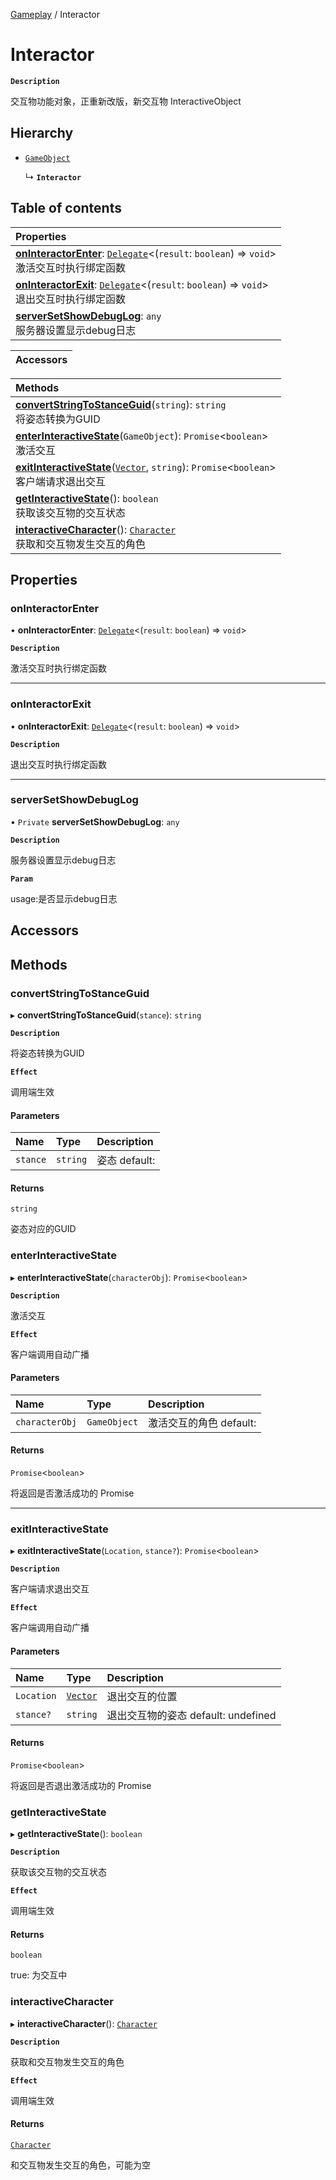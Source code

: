 [Gameplay](../modules/Gameplay.Gameplay.md) / Interactor

# Interactor <Badge type="tip" text="Class" />

**`Description`**

交互物功能对象，正重新改版，新交互物 InteractiveObject

## Hierarchy

- [`GameObject`](Gameplay.GameObject.md)

  ↳ **`Interactor`**

## Table of contents

| Properties |
| :-----|
| **[onInteractorEnter](Gameplay.Interactor.md#oninteractorenter)**: [`Delegate`](Type.Delegate.md)<(`result`: `boolean`) => `void`\> <br> 激活交互时执行绑定函数|
| **[onInteractorExit](Gameplay.Interactor.md#oninteractorexit)**: [`Delegate`](Type.Delegate.md)<(`result`: `boolean`) => `void`\> <br> 退出交互时执行绑定函数|
| **[serverSetShowDebugLog](Gameplay.Interactor.md#serversetshowdebuglog)**: `any` <br> 服务器设置显示debug日志|

| Accessors |
| :-----|

| Methods |
| :-----|
| **[convertStringToStanceGuid](Gameplay.Interactor.md#convertstringtostanceguid)**(`string`): `string` <br> 将姿态转换为GUID|
| **[enterInteractiveState](Gameplay.Interactor.md#enterinteractivestate)**(`GameObject`): `Promise`<`boolean`\> <br> 激活交互|
| **[exitInteractiveState](Gameplay.Interactor.md#exitinteractivestate)**([`Vector`](Type.Vector.md), `string`): `Promise`<`boolean`\> <br> 客户端请求退出交互|
| **[getInteractiveState](Gameplay.Interactor.md#getinteractivestate)**(): `boolean` <br> 获取该交互物的交互状态|
| **[interactiveCharacter](Gameplay.Interactor.md#interactivecharacter)**(): [`Character`](Gameplay.Character.md) <br> 获取和交互物发生交互的角色|

## Properties

### onInteractorEnter

• **onInteractorEnter**: [`Delegate`](Type.Delegate.md)<(`result`: `boolean`) => `void`\>

**`Description`**

激活交互时执行绑定函数

___

### onInteractorExit

• **onInteractorExit**: [`Delegate`](Type.Delegate.md)<(`result`: `boolean`) => `void`\>

**`Description`**

退出交互时执行绑定函数

___

### serverSetShowDebugLog

• `Private` **serverSetShowDebugLog**: `any`

**`Description`**

服务器设置显示debug日志

**`Param`**

usage:是否显示debug日志

## Accessors

## Methods

### convertStringToStanceGuid

▸ **convertStringToStanceGuid**(`stance`): `string`

**`Description`**

将姿态转换为GUID

**`Effect`**

调用端生效

#### Parameters

| Name | Type | Description |
| :------ | :------ | :------ |
| `stance` | `string` |  姿态 default: |

#### Returns

`string`

姿态对应的GUID


### enterInteractiveState

▸ **enterInteractiveState**(`characterObj`): `Promise`<`boolean`\>

**`Description`**

激活交互

**`Effect`**

客户端调用自动广播

#### Parameters

| Name | Type | Description |
| :------ | :------ | :------ |
| `characterObj` | `GameObject` |  激活交互的角色 default: |

#### Returns

`Promise`<`boolean`\>

将返回是否激活成功的 Promise

___

### exitInteractiveState

▸ **exitInteractiveState**(`Location`, `stance?`): `Promise`<`boolean`\>

**`Description`**

客户端请求退出交互

**`Effect`**

客户端调用自动广播

#### Parameters

| Name | Type | Description |
| :------ | :------ | :------ |
| `Location` | [`Vector`](Type.Vector.md) |  退出交互的位置 |
| `stance?` | `string` |  退出交互物的姿态 default: undefined |

#### Returns

`Promise`<`boolean`\>

将返回是否退出激活成功的 Promise


### getInteractiveState

▸ **getInteractiveState**(): `boolean`

**`Description`**

获取该交互物的交互状态

**`Effect`**

调用端生效

#### Returns

`boolean`

true: 为交互中


### interactiveCharacter

▸ **interactiveCharacter**(): [`Character`](Gameplay.Character.md)

**`Description`**

获取和交互物发生交互的角色

**`Effect`**

调用端生效

#### Returns

[`Character`](Gameplay.Character.md)

和交互物发生交互的角色，可能为空
